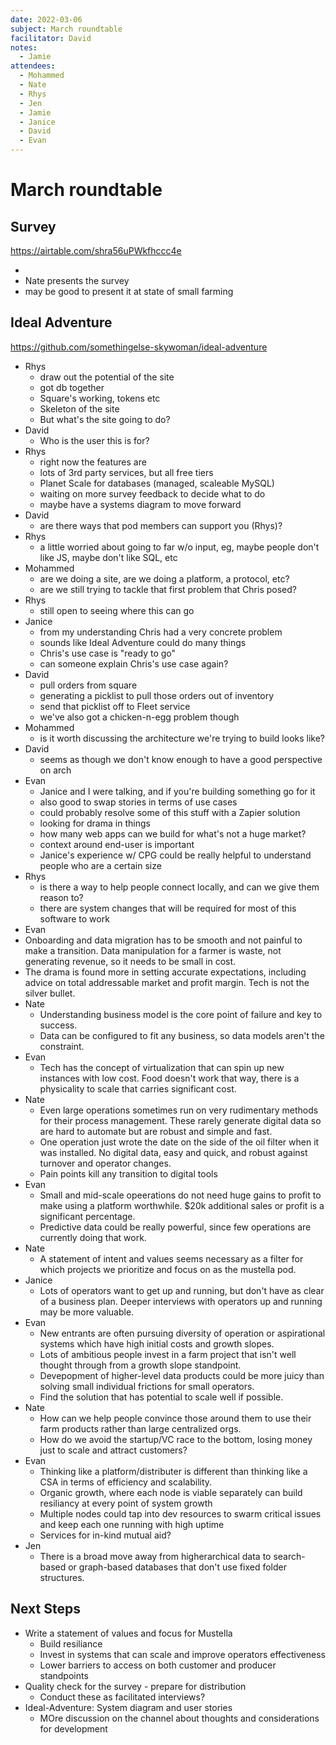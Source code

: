 ```yaml
---
date: 2022-03-06
subject: March roundtable
facilitator: David
notes:
  - Jamie
attendees: 
  - Mohammed
  - Nate
  - Rhys
  - Jen
  - Jamie
  - Janice
  - David
  - Evan
---
```


# March roundtable

## Survey
https://airtable.com/shra56uPWkfhccc4e

- 
- Nate presents the survey
- may be good to present it at state of small farming


## Ideal Adventure
https://github.com/somethingelse-skywoman/ideal-adventure

- Rhys
  - draw out the potential of the site
  - got db together
  - Square's working, tokens etc
  - Skeleton of the site
  - But what's the site going to do?
- David
  - Who is the user this is for?
- Rhys
  - right now the features are
  - lots of 3rd party services, but all free tiers
  - Planet Scale for databases (managed, scaleable MySQL)
  - waiting on more survey feedback to decide what to do
  - maybe have a systems diagram to move forward
- David
  - are there ways that pod members can support you (Rhys)?
- Rhys
  - a little worried about going to far w/o input, eg, maybe people don't like JS, maybe don't like SQL, etc
- Mohammed
  - are we doing a site, are we doing a platform, a protocol, etc?
  - are we still trying to tackle that first problem that Chris posed?
- Rhys
  - still open to seeing where this can go
- Janice
  - from my understanding Chris had a very concrete problem
  - sounds like Ideal Adventure could do many things
  - Chris's use case is "ready to go"
  - can someone explain Chris's use case again?
- David
  - pull orders from square
  - generating a picklist to pull those orders out of inventory
  - send that picklist off to Fleet service
  - we've also got a chicken-n-egg problem though
- Mohammed
  - is it worth discussing the architecture we're trying to build looks like?
- David
  - seems as though we don't know enough to have a good perspective on arch
- Evan
  - Janice and I were talking, and if you're building something go for it
  - also good to swap stories in terms of use cases
  - could probably resolve some of this stuff with a Zapier solution
  - looking for drama in things
  - how many web apps can we build for what's not a huge market?
  - context around end-user is important
  - Janice's experience w/ CPG could be really helpful to understand people who are a certain size
- Rhys
  - is there a way to help people connect locally, and can we give them reason to?
  - there are system changes that will be required for most of this software to work
 - Evan
  - Onboarding and data migration has to be smooth and not painful to make a transition. Data manipulation for a farmer is waste, not generating revenue, so it needs to be small in cost.
  - The drama is found more in setting accurate expectations, including advice on total addressable market and profit margin. Tech is not the silver bullet.
- Nate
  - Understanding business model is the core point of failure and key to success.
  - Data can be configured to fit any business, so data models aren't the constraint. 
- Evan
  - Tech has the concept of virtualization that can spin up new instances with low cost. Food doesn't work that way, there is a physicality to scale that carries significant cost.
- Nate
  - Even large operations sometimes run on very rudimentary methods for their process management. These rarely generate digital data so are hard to automate but are robust and simple and fast. 
  - One operation just wrote the date on the side of the oil filter when it was installed. No digital data, easy and quick, and robust against turnover and operator changes.
  - Pain points kill any transition to digital tools
- Evan
  - Small and mid-scale opeerations do not need huge gains to profit to make using a platform worthwhile. $20k additional sales or profit is a significant percentage.
  - Predictive data could be really powerful, since few operations are currently doing that work.
- Nate
  - A statement of intent and values seems necessary as a filter for which projects we prioritize and focus on as the mustella pod. 
- Janice
  - Lots of operators want to get up and running, but don't have as clear of a business plan. Deeper interviews with operators up and running may be more valuable. 
- Evan
  - New entrants are often pursuing diversity of operation or aspirational systems which have high initial costs and growth slopes. 
  - Lots of ambitious people invest in a farm project that isn't well thought through from a growth slope standpoint. 
  - Devepopment of higher-level data products could be more juicy than solving small individual frictions for small operators. 
  - Find the solution that has potential to scale well if possible.
- Nate
  - How can we help people convince those around them to use their farm products rather than large centralized orgs. 
  - How do we avoid the startup/VC race to the bottom, losing money just to scale and attract customers?
- Evan
  - Thinking like a platform/distributer is different than thinking like a CSA in terms of efficiency and scalability. 
  - Organic growth, where each node is viable separately can build resiliancy at every point of system growth
  - Multiple nodes could tap into dev resources to swarm critical issues and keep each one running with high uptime
  - Services for in-kind mutual aid?
- Jen
  - There is a broad move away from higherarchical data to search-based or graph-based databases that don't use fixed folder structures. 

## Next Steps
* Write a statement of values and focus for Mustella
  * Build resiliance
  * Invest in systems that can scale and improve operators effectiveness
  * Lower barriers to access on both customer and producer standpoints
* Quality check for the survey - prepare for distribution
  * Conduct these as facilitated interviews?
* Ideal-Adventure: System diagram and user stories
  * MOre discussion on the channel about thoughts and considerations for development
